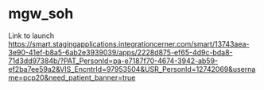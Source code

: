 # mgw_soh

Link to launch
https://smart.stagingapplications.integrationcerner.com/smart/13743aea-3e90-41ef-b8a5-6ab2e3939039/apps/2228d875-ef65-4d9c-bda8-71d3dd97384b/?PAT_PersonId=pa-e7187f70-4674-3942-ab59-ef2ba7ee59a2&VIS_EncntrId=97953504&USR_PersonId=12742069&username=pcp20&need_patient_banner=true
